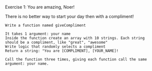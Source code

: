 Exercise 1: You are amazing, Noer!

There is no better way to start your day then with a compliment!

    Write a function named giveCompliment

    It takes 1 argument: your name
    Inside the function create an array with 10 strings. Each string should be a compliment, like "great", "awesome"
    Write logic that randomly selects a compliment
    Return a string: "You are [COMPLIMENT], [YOUR_NAME]!

    Call the function three times, giving each function call the same argument: your name.
